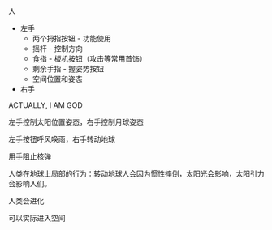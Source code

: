 人

* 左手
  * 两个拇指按钮 - 功能使用
  * 摇杆 - 控制方向
  * 食指 - 板机按钮（攻击等常用首饰）
  * 剩余手指 - 握姿势按钮
  * 空间位置和姿态
* 右手



ACTUALLY, I AM GOD

左手控制太阳位置姿态，右手控制月球姿态

左手按钮呼风唤雨，右手转动地球

用手阻止核弹

人类在地球上局部的行为：转动地球人会因为惯性摔倒，太阳光会影响，太阳引力会影响人们。

人类会进化

可以实际进入空间